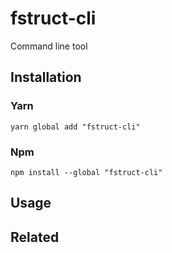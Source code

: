 # fstruct-cli

Command line tool

## Installation

### Yarn

```shell
yarn global add "fstruct-cli"
```

### Npm

```shell
npm install --global "fstruct-cli"
```

## Usage

## Related
